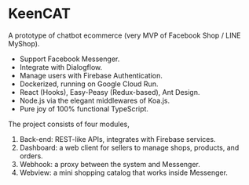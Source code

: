 # KeenCAT

A prototype of chatbot ecommerce (very MVP of Facebook Shop / LINE MyShop).

* Support Facebook Messenger.
* Integrate with Dialogflow.
* Manage users with Firebase Authentication.
* Dockerized, running on Google Cloud Run.
* React (Hooks), Easy-Peasy (Redux-based), Ant Design.
* Node.js via the elegant middlewares of Koa.js.
* Pure joy of 100% functional TypeScript.

The project consists of four modules,

1. Back-end: REST-like APIs, integrates with Firebase services.
2. Dashboard: a web client for sellers to manage shops, products, and orders.
3. Webhook: a proxy between the system and Messenger.
4. Webview: a mini shopping catalog that works inside Messenger.

